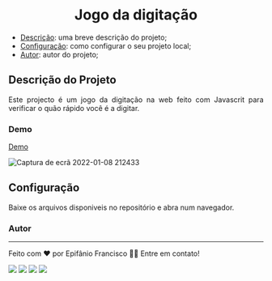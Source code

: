 <div align="center">
  <h1>Jogo da digitação</h1>
</div>

- [Descrição](#descrição-do-projeto): uma breve descrição do projeto;
- [Configuração](#configuração): como configurar o seu projeto local;
- [Autor](#autor): autor do projeto;

## Descrição do Projeto
<p align="justify">Este projecto é um jogo da digitação na web feito com Javascrit para verificar o quão rápido você é a digitar.</p>

### Demo

<a href="https://epifaniofrancisco.github.io/jogo-digitacao-js/">Demo</a>

![Captura de ecrã 2022-01-08 212433](https://user-images.githubusercontent.com/81193129/148659213-6123f7a3-6456-411b-8643-4ce4670ed9b9.jpg)

## Configuração
Baixe os arquivos disponiveis no repositório e abra num navegador.
  
### Autor
---
Feito com ❤️ por Epifânio Francisco 👋🏽 Entre em contato!

<div>
  <a href="https://www.facebook.com/ACEDE-105470194242383" target="_blank"><img src="https://img.shields.io/badge/Facebook-1877F2?style=for-the-badge&logo=facebook&logoColor=white" target="_blank"></a>
  <a href="https://instagram.com/epifanio_francisco29" target="_blank"><img src="https://img.shields.io/badge/-Instagram-%23E4405F?style=for-the-badge&logo=instagram&logoColor=white" target="_blank"></a>
  <a href = "mailto:epifaniofrancisco03@gmail.com"><img src="https://img.shields.io/badge/Gmail-D14836?style=for-the-badge&logo=gmail&logoColor=white" target="_blank"></a>
  <a href="https://www.linkedin.com/in/epif%C3%A2nio-francisco-3a44741ba/" target="_blank"><img src="https://img.shields.io/badge/-LinkedIn-%230077B5?style=for-the-badge&logo=linkedin&logoColor=white" target="_blank"></a> 
